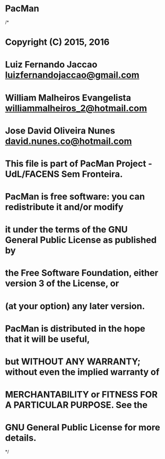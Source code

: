 # PacMan
/*
# Copyright (C) 2015, 2016
# Luiz Fernando Jaccao <luizfernandojaccao@gmail.com>
# William Malheiros Evangelista <williammalheiros_2@hotmail.com>
# Jose David Oliveira Nunes <david.nunes.co@hotmail.com>
# This file is part of PacMan Project - UdL/FACENS Sem Fronteira.
#
# PacMan is free software: you can redistribute it and/or modify
# it under the terms of the GNU General Public License as published by
# the Free Software Foundation, either version 3 of the License, or
# (at your option) any later version.
#
# PacMan is distributed in the hope that it will be useful,
# but WITHOUT ANY WARRANTY; without even the implied warranty of
# MERCHANTABILITY or FITNESS FOR A PARTICULAR PURPOSE.  See the
# GNU General Public License for more details.
*/
